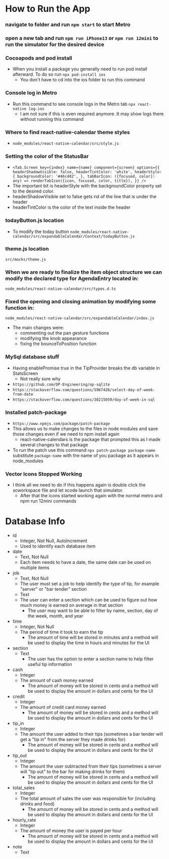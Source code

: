 # How to Run the App

### navigate to folder and run `npm start` to start Metro

### open a new tab and run `npm run iPhone13` or `npm run 12mini` to run the simulator for the desired device

### Cocoapods and pod install

- When you install a package you generally need to run pod install afterward. To do so run `npx pod-install ios`
  - You don't have to cd into the ios folder to run this command

### Console log in Metro

- Run this command to see console logs in the Metro tab `npx react-native log-ios`
  - I am not sure if this is even required anymore. It may show logs there without running this command

### Where to find react-native-calendar theme styles

- `node_modules/react-native-calendar/src/style.js`

### Setting the color of the StatusBar

- `<Tab.Screen
  key={index}
  name={name}
  component={screen}
  options={{
    headerShadowVisible: false,
    headerTintColor: 'white',
    headerStyle: {
      backgroundColor: '#46c482',
    },
    tabBarIcon: ({focused, color}: any) =>
      renderTabIcon({icon, focused, color, title}),
  }}
/>`
- The important bit is headerStyle with the backgroundColor property set to the desired color.
- headerShadowVisible set to false gets rid of the line that is under the header
- headerTintColor is the color of the text inside the header

### todayButton.js location

- To modify the today button
  `node_modules/react-native-calendar/src/expandableCalendar/Context/todayButton.js`

### theme.js location

`src/mocks/theme.js`

### When we are ready to finalize the item object structure we can modify the declared type for AgendaEntry located in:

`node_modules/react-native-calendar/src/types.d.ts`

### Fixed the opening and closing animation by modifying some function in:

`node_modules/react-native-calendar/src/expandableCalendar/index.js`

- The main changes were:
  - commenting out the pan gesture functions
  - modifying the knob appearance
  - fixing the bounceToPosition function

### MySql database stuff

- Having enablePromise true in the TipProvider breaks the db variable in StatsScreen
  - Not really sure why
- `https://github.com/OP-Engineering/op-sqlite`
- `https://stackoverflow.com/questions/5967426/select-day-of-week-from-date`
- `https://stackoverflow.com/questions/30215059/day-of-week-in-sql`

### Installed patch-package

- `https://www.npmjs.com/package/patch-package`
- This allows us to make changes to the files in node modules and save those changes even if we need to npm install again
  - react-native-calendars is the package that prompted this as I made several changes to that package
- To run the patch use this command `npx patch-package package-name` substitute `package-name` with the name of you package as it appears in node_modules

### Vector Icons Stopped Working

- I think all we need to do if this happens again is double click the xcworkspace file and let xcode launch that simulator.
  - After that the icons started working again with the normal metro and npm run 12mini commands

# Database Info

- id
  - Integer, Not Null, AutoIncrement
  - Used to identify each database item
- date
  - Text, Not Null
  - Each item needs to have a date, the same date can be used on multiple items
- job
  - Text, Not Null
  - The user must set a job to help identify the type of tip, for example "server" or "bar tender"
    section
  - Text
  - The user can enter a section which can be used to figure out how much money is earned on average in that section
    - The user may want to be able to filter by name, section, day of the week, month, and year
- time
  - Integer, Not Null
  - The period of time it took to earn the tip
    - The amount of time will be stored in minutes and a method will be used to display the time in hours and minutes for the UI
- section
  - Text
    - The user has the option to enter a section name to help filter useful tip information
- cash
  - Integer
  - The amount of cash money earned
    - The amount of money will be stored in cents and a method will be used to display the amount in dollars and cents for the UI
- credit
  - Integer
  - The amount of credit card money earned
    - The amount of money will be stored in cents and a method will be used to display the amount in dollars and cents for the UI
- tip_in
  - Integer
  - The amount the user added to their tips (sometimes a bar tender will get a "tip in" from the server they made drinks for)
    - The amount of money will be stored in cents and a method will be used to display the amount in dollars and cents for the UI
- tip_out
  - Integer
  - The amount the user subtracted from their tips (sometimes a server will "tip out" to the bar for making drinks for them)
    - The amount of money will be stored in cents and a method will be used to display the amount in dollars and cents for the UI
- total_sales
  - Integer
  - The total amount of sales the user was responsible for (including drinks and food)
    - The amount of money will be stored in cents and a method will be used to display the amount in dollars and cents for the UI
- hourly_rate
  - Integer
  - The amount of money the user is payed per hour
    - The amount of money will be stored in cents and a method will be used to display the amount in dollars and cents for the UI
- note
  - Text
